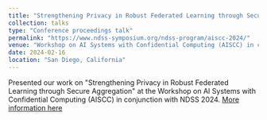 ```yaml
---
title: "Strengthening Privacy in Robust Federated Learning through Secure Aggregation"
collection: talks
type: "Conference proceedings talk"
permalink: "https://www.ndss-symposium.org/ndss-program/aiscc-2024/"
venue: "Workshop on AI Systems with Confidential Computing (AISCC) in conjunction with NDSS"
date: 2024-02-16
location: "San Diego, California"
---
```


Presented our work on "Strengthening Privacy in Robust Federated Learning through Secure Aggregation" at the Workshop on AI Systems with Confidential Computing (AISCC) in conjunction with NDSS 2024. 
[More information here](https://www.ndss-symposium.org/ndss-program/aiscc-2024/)

